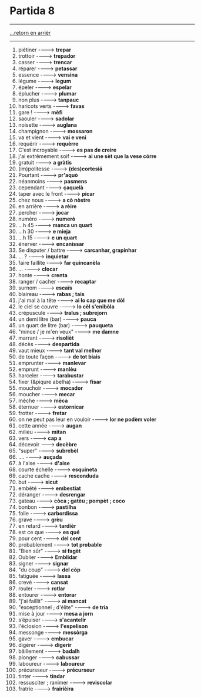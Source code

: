 # Partida 8

---

[...retorn en arrièr](../../menu.md)

---

1. piétiner ----> **trepar**
2. trottoir ----> **trepador**
3. casser ----> **trencar**
4. réparer ----> **petassar**
5. essence ----> **vensina**
6. légume  ----> **legum**
7. épeler ----> **espelar**
8. éplucher ----> **plumar**
9. non plus ----> **tanpauc**
10. haricots verts ----> **favas**
11. gare !  ----> **mèfi**
12. saouler ----> **sadolar**
13. noisette ----> **auglana**
14. champignon ----> **mossaron**
15. va et vient ----> **vai e veni**
16. requérir ----> **requèrre**
17. C'est incroyable ----> **es pas de creire**
18. j'ai extrêmement soif ----> **ai une sèt que la vese córre**
19. gratuit ----> **a gràtis**
20. (im)politesse ----> **(des)cortesiá**
21. Pourtant ----> **pr'aquò**
22. néanmoins ----> **pasmens**
23. cependant ----> **çaquelà**
24. taper avec le front ----> **picar**
25. chez nous ----> **a cò nòstre**
26. en arrière ----> **a rèire**
27. percher ----> **jocar**
28. numéro ----> **numerò**
29. ...h 45 ----> **manca un quart**
30. ...h 30 ----> **e mieja**
31. ...h 15 ----> **e un quart**
32. énerver ----> **encanissar**
33. Se disputer / battre ----> **carcanhar, grapinhar**
34. ... ? ----> **inquietar**
35. faire faillite ----> **far quincanèla**
36. ... ----> **clocar**
37. honte ----> **crenta**
38. ranger / cacher ----> **recaptar**
39. surnom ----> **escaïs**
40. blaireau ----> **rabas ; tais**
41. j'ai mal à la tête ----> **ai lo cap que me dòl**
42. le ciel se couvre ----> **lo cèl s'enibòla**
43. crépuscule ----> **tralus ; subrejorn**
44. un demi litre (bar) ----> **pauca**
45. un quart de litre (bar) ----> **pauqueta**
46. "mince / je m'en veux" ----> **me damne** 
47. marrant ----> **risolièt**
48. décès ----> **despartida**
49. vaut mieux ----> **tant val melhor**
50. de toute façon ----> **de tot biais**
51. emprunter ----> **manlevar**
52. emprunt ----> **manlèu**
53. harceler ----> **tarabustar**
54. fixer (&piqure abelha) ----> **fisar**
55. mouchoir ----> **mocador**
56. moucher ----> **mecar**
57. mèche ----> **mèca** 
58. éternuer ----> **estornicar**
59. frotter ----> **fretar**
60. on ne peut pas leur en vouloir ----> **lor ne podèm voler**
61. cette année ----> **augan**
62. milieu ----> **mitan**
63. vers ----> **cap a**
64. décevoir ---> **decèbre**
65. "super" ----> **subrebèl**
66. .... ----> **auçada**
67. à l'aise ----> **d'aise**
68. courte échelle ----> **esquineta**
69. cache cache ----> **resconduda**
70. but ----> **sicut**
71. embêté ----> **embestiat**
72. déranger ----> **desrengar**
73. gateau ----> **còca ; gatèu ; pompèt ; coco**
74. bonbon ----> **pastilha**
75. folie ----> **carbordissa**
76. grave ----> **grèu**
77. en retard ----> **tardièr**
78. est ce que ----> **es qué**
79. pour cent ----> **del cent**
80. probablement ----> **tot probable**
81. "Bien sûr" ----> **si fagèt**
82. Oublier ----> **Emblidar**
83. signer ----> **signar**
84. "du coup" ----> **del còp**
85. fatiguée ----> **lassa**
86. crevé ----> **cansat**
87. rouler ----> **rotlar**
88. entourer ----> **entorar**
89. "j'ai faillit" ----> **ai mancat**
90. "exceptionnel ; d'élite" ----> **de tria**
91. mise à jour ----> **mesa a jorn**
92. s’épuiser ----> **s'acantelir**
93. l'éclosion ----> **l'espelison**
94. messonge ----> **messòrga**
95. gaver ----> **embucar**
96. digérer ----> **digerir**
97. bâillement ----> **badalh**
98. plonger ----> **cabussar**
99. laboureur ----> **laboureur**
100. précursseur ----> **précurseur**
101. tinter ----> **tindar**
102. ressusciter ; ranimer ----> **reviscolar**
103. fratrie ----> **frairièira**